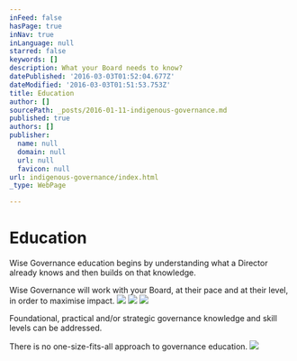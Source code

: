 ```yaml
---
inFeed: false
hasPage: true
inNav: true
inLanguage: null
starred: false
keywords: []
description: What your Board needs to know?
datePublished: '2016-03-03T01:52:04.677Z'
dateModified: '2016-03-03T01:51:53.753Z'
title: Education
author: []
sourcePath: _posts/2016-01-11-indigenous-governance.md
published: true
authors: []
publisher:
  name: null
  domain: null
  url: null
  favicon: null
url: indigenous-governance/index.html
_type: WebPage

---
```

# Education

Wise Governance education begins by understanding what a Director already
knows and then builds on that knowledge.

Wise Governance will work with your Board, at their pace and at their
level, in order to maximise impact. ![](https://the-grid-user-content.s3-us-west-2.amazonaws.com/ecca159e-592f-4461-96ad-d2836373d8c2.png)
![](https://the-grid-user-content.s3-us-west-2.amazonaws.com/d9696510-47a3-42a5-a1de-da1d97420344.png)
![](https://the-grid-user-content.s3-us-west-2.amazonaws.com/f215ae39-9605-4c07-9cf4-4e1ff18a7710.png)

Foundational, practical and/or strategic governance knowledge and skill
levels can be addressed.

There is no one-size-fits-all approach to governance education.
![](https://the-grid-user-content.s3-us-west-2.amazonaws.com/8da081c3-758e-41c1-9d48-f599c1db6a3d.jpg)